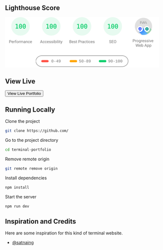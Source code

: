 ## Lighthouse Score

<p align="center">
<img width="710" alt="Sunil Bishnoi Terminal Lighthouse Score" src="public/lighthouse-result.svg">
</p>


<h2>View Live</h2>
    <a href="https://sunilbishnoi-terminal-portfolio.vercel.app" target="_blank">
        <button>View Live Portfolio</button>
    </a>

## Running Locally

Clone the project

```bash
git clone https://github.com/
```

Go to the project directory

```bash
cd terminal-portfolio
```

Remove remote origin

```bash
git remote remove origin
```

Install dependencies

```bash
npm install
```

Start the server

```bash
npm run dev
```

## Inspiration and Credits

Here are some inspiration for this kind of terminal website. 

- [@satnaing](https://satnaing.dev)
